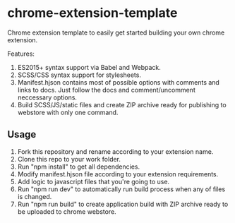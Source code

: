 # chrome-extension-template

Chrome extension template to easily get started building your own chrome extension.

Features:

1. ES2015+ syntax support via Babel and Webpack.
2. SCSS/CSS syntax support for stylesheets.
3. Manifest.hjson contains most of possible options with comments and links to docs. Just follow the docs and comment/uncomment neccessary options.
4. Build SCSS/JS/static files and create ZIP archive ready for publishing to webstore with only one command.

## Usage

1. Fork this repository and rename according to your extension name.
2. Clone this repo to your work folder.
3. Run "npm install" to get all dependencies.
4. Modify manifest.hjson file according to your extension requirements.
5. Add logic to javascript files that you're going to use.
6. Run "npm run dev" to automatically run build process when any of files is changed.
7. Run "npm run build" to create application build with ZIP archive ready to be uploaded to chrome webstore.